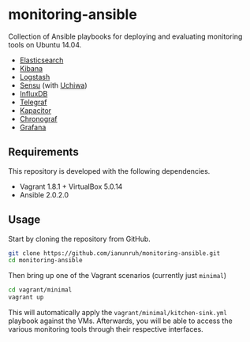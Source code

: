 # monitoring-ansible

Collection of Ansible playbooks for deploying and evaluating monitoring tools on Ubuntu 14.04.

* [Elasticsearch](https://www.elastic.co/products/elasticsearch)
* [Kibana](https://www.elastic.co/products/kibana)
* [Logstash](https://www.elastic.co/products/logstash)
* [Sensu](https://sensuapp.org) (with [Uchiwa](https://www.uchiwa.io))
* [InfluxDB](https://influxdata.com/time-series-platform/influxdb/)
* [Telegraf](https://influxdata.com/time-series-platform/telegraf/)
* [Kapacitor](https://influxdata.com/time-series-platform/kapacitor/)
* [Chronograf](https://influxdata.com/time-series-platform/chronograf/)
* [Grafana](http://grafana.org/)

## Requirements

This repository is developed with the following dependencies.

* Vagrant 1.8.1 + VirtualBox 5.0.14
* Ansible 2.0.2.0

## Usage

Start by cloning the repository from GitHub.

```bash
git clone https://github.com/ianunruh/monitoring-ansible.git
cd monitoring-ansible
```

Then bring up one of the Vagrant scenarios (currently just `minimal`)

```bash
cd vagrant/minimal
vagrant up
```

This will automatically apply the `vagrant/minimal/kitchen-sink.yml` playbook against the VMs. Afterwards, you
will be able to access the various monitoring tools through their respective interfaces.
